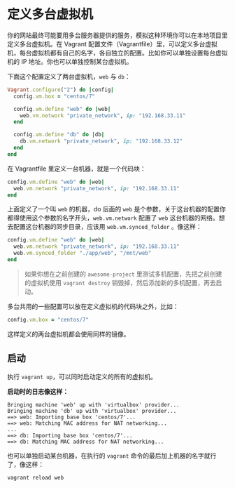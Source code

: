 # 定义多台虚拟机

你的网站最终可能要用多台服务器提供的服务，模拟这种环境你可以在本地项目里定义多台虚拟机。在 Vagrant 配置文件（Vagrantfile）里，可以定义多台虚拟机，每台虚拟机都有自己的名字，各自独立的配置。比如你可以单独设置每台虚拟机的 IP 地址。你也可以单独控制某台虚拟机。

下面这个配置定义了两台虚拟机，`web` 与 `db`：

```ruby
Vagrant.configure("2") do |config|
  config.vm.box = "centos/7"

  config.vm.define "web" do |web|
    web.vm.network "private_network", ip: "192.168.33.11"
  end

  config.vm.define "db" do |db|
    db.vm.network "private_network", ip: "192.168.33.12"
  end
end
```

在 Vagrantfile 里定义一台机器，就是一个代码块：

```ruby
config.vm.define "web" do |web|
  web.vm.network "private_network", ip: "192.168.33.11"
end
```

上面定义了一个叫 `web` 的机器，do 后面的 `web` 是个参数，关于这台机器的配置你都得使用这个参数的名字开头，`web.vm.network` 配置了 `web` 这台机器的网络。想去配置这台机器的同步目录，应该用 `web.vm.synced_folder` 。像这样：

```ruby
config.vm.define "web" do |web|
  web.vm.network "private_network", ip: "192.168.33.11"
  web.vm.synced_folder "./app/web", "/mnt/web" 
end
```

> 如果你想在之前创建的 `awesome-project` 里测试多机配置，先把之前创建的虚拟机使用 `vagrant destroy` 销毁掉，然后添加新的多机配置，再去启动。

多台共用的一些配置可以放在定义虚拟机的代码块之外，比如：

```ruby
config.vm.box = "centos/7"
```

这样定义的两台虚拟机都会使用同样的镜像。

## 启动

执行 `vagrant up`，可以同时启动定义的所有的虚拟机。

**启动时的日志像这样：**

```
Bringing machine 'web' up with 'virtualbox' provider...
Bringing machine 'db' up with 'virtualbox' provider...
==> web: Importing base box 'centos/7'...
==> web: Matching MAC address for NAT networking...
...
==> db: Importing base box 'centos/7'...
==> db: Matching MAC address for NAT networking...

```

也可以单独启动某台机器，在执行的 `vagrant` 命令的最后加上机器的名字就行了，像这样：

```
vagrant reload web
```



